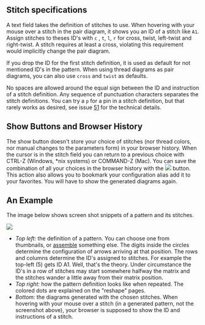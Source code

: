 Stitch specifications
---------------------

A text field takes the definition of stitches to use. When hovering with your mouse over a stitch in the pair diagram, it shows you an ID of a stitch like `A1`. Assign stitches to theses ID's with `c` , `t`, `l`, `r` for cross, twist, left-twist and right-twist. A stitch requires at least a cross, violating this requirement would implicitly change the pair diagram.

If you drop the ID for the first stitch definition, it is used as default for not mentioned ID's in the pattern. When using thread diagrams as pair diagrams, you can also use `cross` and `twist` as defaults.

No spaces are allowed around the equal sign between the ID and instruction of a stitch definition.
Any sequence of punctuation characters separates the stitch definitions.
You can try a `p` for a pin in a stitch definition, but that rarely works as desired,
see issue [51](https://github.com/d-bl/GroundForge/issues/51) for the technical details.

Show Buttons and Browser History
--------------------------------

The show button doesn't store your choice of stitches (nor thread colors, nor manual changes to the parameters form) in your browser history. When the cursor is in the stitch field you can return to a previous choice with CTRL-Z (Windows, *nix systems) or COMMAND-Z (Mac). You can save the combination of all your choices in the browser history with the ![](https://d-bl.github.io/GroundForge/images/link.png) button. This action also allows you to bookmark your configuration alias add it to your favorites. You will have to show the generated diagrams again.

An Example
----------

The image below shows screen shot snippets of a pattern and its stitches.

![](https://raw.githubusercontent.com/wiki/d-bl/GroundForge/images/stitch-ids.png)

* _Top left:_ the definition of a pattern. You can choose one from thumbnails, or [assemble] something else.
  The digits inside the circles determine the configuration of arrows arriving at that position. 
  The rows and columns determine the ID's assigned to stitches.
  For example the top-left (5) gets ID A1. Well, that's the theory.
  Under circumstance the ID's in a row of stitches may start somewhere halfway the matrix
  and the stitches wander a little away from their matrix position.
* _Top right:_ how the pattern definition looks like when repeated. The colored dots are explained on the "reshape" pages.
* _Bottom:_ the diagrams generated with the chosen stitches.
  When hovering with your mouse over a stitch (in a generated pattern, not the screenshot above), your browser is supposed to show the ID and instructions of a stitch.

[assemble]: https://github.com/d-bl/GroundForge/wiki/Reversed-engineering-of-patterns
[51]: https://github.com/d-bl/GroundForge/issues/51